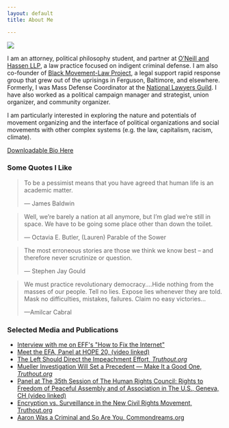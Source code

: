 ```yaml
---
layout: default
title: About Me

---
```

<img class="profile-picture" src="{{site.baseurl}}/{{site.profile-picture}}">

I am an attorney, political philosophy student, and partner at [O’Neill and Hassen LLP](http://oandh.net), a law practice focused on indigent criminal defense. I am also co-founder of [Black Movement-Law Project](http://bmlp.org), a legal support rapid response group that grew out of the uprisings in Ferguson, Baltimore, and elsewhere. Formerly, I was Mass Defense Coordinator at the [National Lawyers Guild](http://nlg.org). I have also worked as a political campaign manager and strategist, union organizer, and community organizer.

I am particularly interested in exploring the nature and potentials of movement organizing and the interface of political organizations and social movements with other complex systems (e.g. the law, capitalism, racism, climate).

[Downloadable Bio Here](https://docs.google.com/document/d/1u09CCKJB4Et4aWsmdw_G-HCut_2xIWmmk3LCCXXOxWo/export?format=pdf)

### Some Quotes I Like

> To be a pessimist means that you have agreed that human life is an academic matter.
>
> — James Baldwin

> Well, we’re barely a nation at all anymore, but I’m glad we’re still in space. We have to be going some place other than down the toilet.
>
> ― Octavia E. Butler, (Lauren) Parable of the Sower

> The most erroneous stories are those we think we know best – and therefore never scrutinize or question.
>
> — Stephen Jay Gould

> We must practice revolutionary democracy.…Hide nothing from the masses of our people. Tell no lies. Expose lies whenever they are told. Mask no difficulties, mistakes, failures. Claim no easy victories…
>
> —Amilcar Cabral

### Selected Media and Publications

* [Interview with me on EFF's "How to Fix the Internet"](https://www.eff.org/deeplinks/2020/11/podcast-episode-your-face-their-database)
* [Meet the EFA, Panel at HOPE 20, (video linked)](https://www.youtube.com/watch?v=XHSF9W70jOI)
* [The Left Should Direct the Impeachment Effort, _Truthout.org_](https://truthout.org/articles/the-left-should-direct-the-impeachment-effort/)
* [Mueller Investigation Will Set a Precedent — Make It a Good One, _Truthout.org_](https://truthout.org/articles/mueller-investigation-will-set-a-precedent-make-it-a-good-one/)
* [Panel at The 35th Session of The Human Rights Council: Rights to Freedom of Peaceful Assembly and of Association in The U.S., Geneva, CH (video linked)](https://vimeo.com/228288776)
* [Encryption vs. Surveillance in the New Civil Rights Movement, Truthout.org](https://medium.com/@abihassen/encryption-vs-surveillance-in-the-new-civil-rights-movement-f371146472aa)
* [Aaron Was a Criminal and So Are You, Commondreams.org](https://www.commondreams.org/views/2013/01/19/aaron-was-criminal-and-so-are-you)